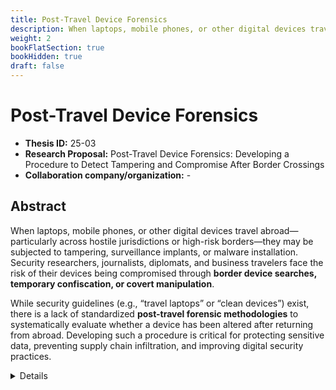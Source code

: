 ```yaml
---
title: Post-Travel Device Forensics
description: When laptops, mobile phones, or other digital devices travel abroad—particularly across hostile jurisdictions or high-risk borders—they may be subjected to tampering, surveillance implants, or malware installation. Security researchers, journalists, diplomats, and business travelers face the risk of their devices being compromised through border device searches, temporary confiscation, or covert manipulation. While security guidelines (e.g., “travel laptops” or “clean devices”) exist, there is a lack of standardized post-travel forensic methodologies to systematically evaluate whether a device has been altered after returning from abroad. Developing such a procedure is critical for protecting sensitive data, preventing supply chain infiltration, and improving digital security practices.
weight: 2
bookFlatSection: true
bookHidden: true
draft: false
---
```


# Post-Travel Device Forensics

- **Thesis ID:** 25-03
- **Research Proposal:** Post-Travel Device Forensics: Developing a Procedure to Detect Tampering and Compromise After Border Crossings
- **Collaboration company/organization:** -

## Abstract

When laptops, mobile phones, or other digital devices travel abroad—particularly across hostile jurisdictions or high-risk borders—they may be subjected to tampering, surveillance implants, or malware installation. Security researchers, journalists, diplomats, and business travelers face the risk of their devices being compromised through **border device searches, temporary confiscation, or covert manipulation**.

While security guidelines (e.g., “travel laptops” or “clean devices”) exist, there is a lack of standardized **post-travel forensic methodologies** to systematically evaluate whether a device has been altered after returning from abroad. Developing such a procedure is critical for protecting sensitive data, preventing supply chain infiltration, and improving digital security practices.

<details>
<summary>Details</summary>

## 1. Research Problem

The main problem this project addresses is the absence of a reliable, replicable process to **examine devices post-travel** for signs of tampering—whether hardware (e.g., implants, altered firmware) or software (e.g., malware, persistence mechanisms).

## 2. Research Objectives

1. **Develop a forensic examination framework** tailored to devices that may have been exposed during international travel.
2. **Identify forensic indicators of tampering**, including hardware implants, OS-level modifications, persistence techniques, and network beaconing.
3. **Create a repeatable procedure** that organizations can adopt to verify the integrity of laptops, smartphones, and other portable devices after they return from abroad.
4. **Evaluate detection effectiveness** using simulated tampering scenarios in a controlled lab environment.

## 3. Methodology

* **Literature and Threat Landscape Review:** Survey known techniques for border device compromise (malware injection, bootloader tampering, firmware reflashing, hardware implants).
* **Testbed Setup:** Prepare laptops and smartphones with baseline forensic images.
* **Tampering Simulation:** Introduce controlled compromises (malware installation, altered configurations, hardware modifications) to simulate border attacks.
* **Forensic Analysis:** Apply memory forensics, file system analysis, boot/firmware integrity checks, and network monitoring to detect anomalies.
* **Procedure Development:** Formulate a step-by-step checklist and workflow for post-travel forensic inspection.
* **Evaluation:** Assess procedure effectiveness (detection rate, false positives/negatives) and feasibility (time, cost, required expertise).

## 4. Expected Contributions

* A **practical forensic procedure** for detecting tampering in devices after border crossings.
* Identification of **key forensic artifacts** and IoCs related to device compromise abroad.
* A **reference framework** organizations can adopt for journalists, businesses, and government entities.
* Recommendations for **future-proofing digital travel security practices**.

## 5. Tentative Timeline (6–9 Months)

1. **Months 1–2:** Literature review, threat modeling, testbed setup.
2. **Months 3–4:** Controlled tampering experiments, forensic imaging, data collection.
3. **Months 5–6:** Procedure development and refinement.
4. **Months 7–8:** Evaluation of detection capabilities, case studies.
5. **Month 9:** Final documentation and thesis writing.


## 6. References

- 2025, [Preparing devices for travel through a US border](https://freedom.press/digisec/blog/border-security/)


</details>

